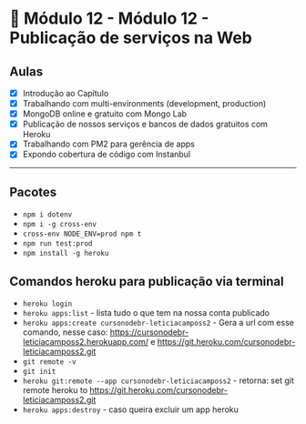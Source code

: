 # 🤯 Módulo 12 - Módulo 12 - Publicação de serviços na Web

## Aulas

- [x] Introdução ao Capítulo
- [x] Trabalhando com multi-environments (development, production)
- [x] MongoDB online e gratuito com Mongo Lab
- [x] Publicação de nossos serviços e bancos de dados gratuitos com Heroku
- [x] Trabalhando com PM2 para gerência de apps
- [x] Expondo cobertura de código com Instanbul

***

## Pacotes

- `npm i dotenv`
- `npm i -g cross-env`
- `cross-env NODE_ENV=prod npm t`
- `npm run test:prod`
- `npm install -g heroku`

## Comandos heroku para publicação via terminal

- `heroku login`
- `heroku apps:list` - lista tudo o que tem na nossa conta publicado
- `heroku apps:create cursonodebr-leticiacamposs2` - Gera a url com esse comando, nesse caso: https://cursonodebr-leticiacamposs2.herokuapp.com/ e https://git.heroku.com/cursonodebr-leticiacamposs2.git
- `git remote -v`
- `git init`  
- `heroku git:remote --app cursonodebr-leticiacamposs2` - retorna: set git remote heroku to https://git.heroku.com/cursonodebr-leticiacamposs2.git
- `heroku apps:destroy` - caso queira excluir um app heroku 
